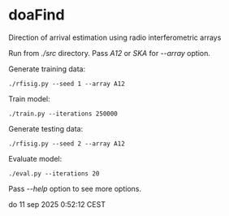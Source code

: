 # doaFind
Direction of arrival estimation using radio interferometric arrays


Run from *./src* directory. Pass *A12* or *SKA* for *--array* option.

Generate training data:

```
./rfisig.py --seed 1 --array A12
```

Train model:

```
./train.py --iterations 250000
```

Generate testing data:

```
./rfisig.py --seed 2 --array A12
```

Evaluate model:

```
./eval.py --iterations 20
```

Pass *--help* option to see more options.


do 11 sep 2025  0:52:12 CEST
